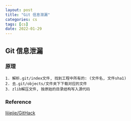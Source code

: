 ```yaml
---
layout: post
title: "Git 信息泄漏"
categories: cs
tags: [cs]
date: 2022-01-29
---
```


## Git 信息泄漏

### 原理

	1. 解析.git/index文件, 找到工程中所有的: (文件名, 文件sha1)
	2. 去.git/objects/文件夹下下载对应的文件
	3. zlib解压文件, 按原始的目录结构写入源代码


### Reference
[lijiejie/GitHack](https://github.com/lijiejie/GitHack)  
